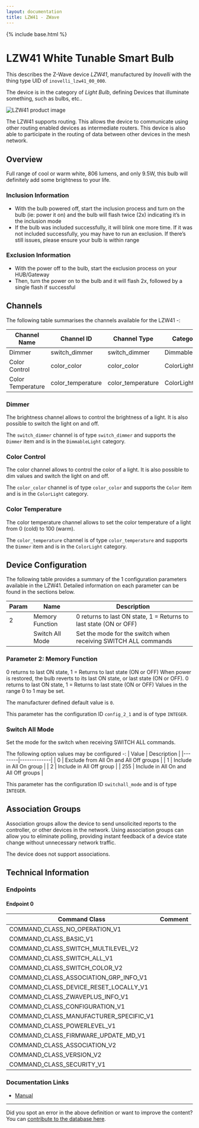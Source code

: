 ```yaml
---
layout: documentation
title: LZW41 - ZWave
---
```


{% include base.html %}

# LZW41 White Tunable Smart Bulb
This describes the Z-Wave device *LZW41*, manufactured by *Inovelli* with the thing type UID of ```inovelli_lzw41_00_000```.

The device is in the category of *Light Bulb*, defining Devices that illuminate something, such as bulbs, etc..

![LZW41 product image](https://www.cd-jackson.com/zwave_device_uploads/1220/1220_default.png)


The LZW41 supports routing. This allows the device to communicate using other routing enabled devices as intermediate routers.  This device is also able to participate in the routing of data between other devices in the mesh network.

## Overview

Full range of cool or warm white, 806 lumens, and only 9.5W, this bulb will definitely add some brightness to your life.

### Inclusion Information

  * With the bulb powered off, start the inclusion process and turn on the bulb (ie: power it on) and the bulb will flash twice (2x) indicating it’s in the inclusion mode
  * If the bulb was included successfully, it will blink one more time. If it was not included successfully, you may have to run an exclusion. If there’s still issues, please ensure your bulb is within range

### Exclusion Information

  * With the power off to the bulb, start the exclusion process on your HUB/Gateway
  * Then, turn the power on to the bulb and it will flash 2x, followed by a single flash if successful

## Channels

The following table summarises the channels available for the LZW41 -:

| Channel Name | Channel ID | Channel Type | Category | Item Type |
|--------------|------------|--------------|----------|-----------|
| Dimmer | switch_dimmer | switch_dimmer | DimmableLight | Dimmer | 
| Color Control | color_color | color_color | ColorLight | Color | 
| Color Temperature | color_temperature | color_temperature | ColorLight | Dimmer | 

### Dimmer
The brightness channel allows to control the brightness of a light.
            It is also possible to switch the light on and off.

The ```switch_dimmer``` channel is of type ```switch_dimmer``` and supports the ```Dimmer``` item and is in the ```DimmableLight``` category.

### Color Control
The color channel allows to control the color of a light.
            It is also possible to dim values and switch the light on and off.

The ```color_color``` channel is of type ```color_color``` and supports the ```Color``` item and is in the ```ColorLight``` category.

### Color Temperature
The color temperature channel allows to set the color
            temperature of a light from 0 (cold) to 100 (warm).

The ```color_temperature``` channel is of type ```color_temperature``` and supports the ```Dimmer``` item and is in the ```ColorLight``` category.



## Device Configuration

The following table provides a summary of the 1 configuration parameters available in the LZW41.
Detailed information on each parameter can be found in the sections below.

| Param | Name  | Description |
|-------|-------|-------------|
| 2 | Memory Function | 0 returns to last ON state, 1 = Returns to last state (ON or OFF) |
|  | Switch All Mode | Set the mode for the switch when receiving SWITCH ALL commands |

### Parameter 2: Memory Function

0 returns to last ON state, 1 = Returns to last state (ON or OFF)
When power is restored, the bulb reverts to its last ON state, or last state (ON or OFF). 0 returns to last ON state, 1 = Returns to last state (ON or OFF)
Values in the range 0 to 1 may be set.

The manufacturer defined default value is ```0```.

This parameter has the configuration ID ```config_2_1``` and is of type ```INTEGER```.

### Switch All Mode

Set the mode for the switch when receiving SWITCH ALL commands.

The following option values may be configured -:
| Value  | Description |
|--------|-------------|
| 0 | Exclude from All On and All Off groups |
| 1 | Include in All On group |
| 2 | Include in All Off group |
| 255 | Include in All On and All Off groups |

This parameter has the configuration ID ```switchall_mode``` and is of type ```INTEGER```.


## Association Groups

Association groups allow the device to send unsolicited reports to the controller, or other devices in the network. Using association groups can allow you to eliminate polling, providing instant feedback of a device state change without unnecessary network traffic.

The device does not support associations.
## Technical Information

### Endpoints

#### Endpoint 0

| Command Class | Comment |
|---------------|---------|
| COMMAND_CLASS_NO_OPERATION_V1| |
| COMMAND_CLASS_BASIC_V1| |
| COMMAND_CLASS_SWITCH_MULTILEVEL_V2| |
| COMMAND_CLASS_SWITCH_ALL_V1| |
| COMMAND_CLASS_SWITCH_COLOR_V2| |
| COMMAND_CLASS_ASSOCIATION_GRP_INFO_V1| |
| COMMAND_CLASS_DEVICE_RESET_LOCALLY_V1| |
| COMMAND_CLASS_ZWAVEPLUS_INFO_V1| |
| COMMAND_CLASS_CONFIGURATION_V1| |
| COMMAND_CLASS_MANUFACTURER_SPECIFIC_V1| |
| COMMAND_CLASS_POWERLEVEL_V1| |
| COMMAND_CLASS_FIRMWARE_UPDATE_MD_V1| |
| COMMAND_CLASS_ASSOCIATION_V2| |
| COMMAND_CLASS_VERSION_V2| |
| COMMAND_CLASS_SECURITY_V1| |

### Documentation Links

* [Manual](https://www.cd-jackson.com/zwave_device_uploads/1220/LZW41-Manual.pdf)

---

Did you spot an error in the above definition or want to improve the content?
You can [contribute to the database here](http://www.cd-jackson.com/index.php/zwave/zwave-device-database/zwave-device-list/devicesummary/1220).
